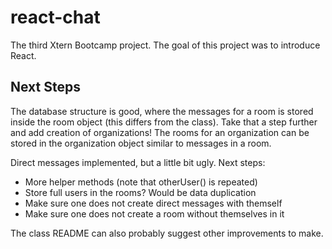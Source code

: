 react-chat
==========

The third Xtern Bootcamp project.
The goal of this project was to introduce React.

Next Steps
----------

The database structure is good, where the messages for a room is stored inside the room object (this differs from the class).
Take that a step further and add creation of organizations!
The rooms for an organization can be stored in the organization object similar to messages in a room.

Direct messages implemented, but a little bit ugly.
Next steps:
- More helper methods (note that otherUser() is repeated)
- Store full users in the rooms? Would be data duplication
- Make sure one does not create direct messages with themself
- Make sure one does not create a room without themselves in it

The class README can also probably suggest other improvements to make.